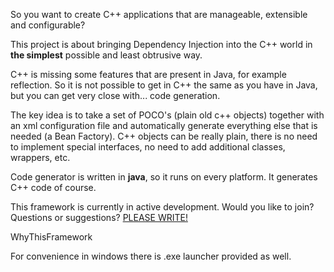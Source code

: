 So you want to create C++ applications that are manageable, extensible and configurable?

This project is about bringing Dependency Injection into the C++ world in **the simplest** possible and least obtrusive way.

C++ is missing some features that are present in Java, for example reflection. So it is not possible to get in C++ the same as you have in Java, but you can get very close with... code generation.

The key idea is to take a set of POCO's (plain old c++ objects) together with an xml configuration file and automatically generate everything else that is needed (a Bean Factory). C++ objects can be really plain, there is no need to implement special interfaces, no need to add additional classes, wrappers, etc.

Code generator is written in **java**, so it runs on every platform. It generates C++ code of course.

This framework is currently in active development. Would you like to join? Questions or suggestions? [PLEASE WRITE!](http://groups.google.com/group/spring-cpp/post)


WhyThisFramework

For convenience in windows there is .exe launcher provided as well.